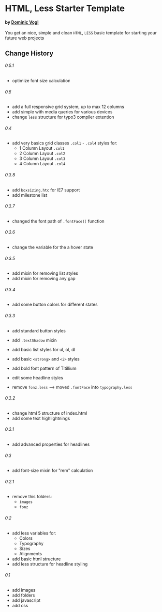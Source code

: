 # HTML, Less Starter Template
#### by [Dominic Vogl](http://www.cat-ia.de)

You get an nice, simple and clean `HTML`, `LESS` basic template for starting your future web projects


## Change History

###### 0.5.1
* optimize font size calculation

###### 0.5

* add a full responsive grid system, up to max 12 columns
* add simple with media queries for various devices
* change `less` structure for typo3 compiler extention

###### 0.4

* add very basics grid classes `.col1` - `.col4` styles for:
	* 1 Column Layout `.col1`
	* 2 Column Layout `.col2`
	* 3 Column Layout `.col3`
	* 4 Column Layout `.col4`

###### 0.3.8

* add `boxsizing.htc` for IE7 support
* add milestone list

###### 0.3.7

* changed the font path of `.fontFace()` function

###### 0.3.6

* change the variable for the a hover state

###### 0.3.5

* add mixin for removing list styles
* add mixin for removing any gap

###### 0.3.4

* add some button colors for different states

###### 0.3.3

* add standard button styles
* add `.textShadow` mixin
* add basic list styles for ul, ol, dl
* add basic `<strong>` and `<i>` styles
* add bold font pattern of Titillium

* edit some headline styles

* remove `fonz.less` --> moved `.fontFace` into `typography.less`

###### 0.3.2

* change html 5 structure of index.html
* add some text highlightnings

###### 0.3.1

* add advanced properties for headlines

###### 0.3

* add font-size mixin for "rem" calculation


###### 0.2.1

* remove this folders:
	* `images`
	* `fonz`
	  
	  
###### 0.2

* add less variables for:
	* Colors
	* Typography
	* Sizes
	* Alignments
* add basic html structure
* add less structure for headline styling


###### 0.1

* add images
* add folders
* add javascript
* add css
